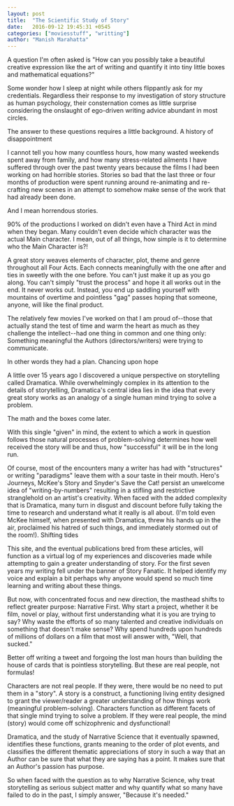```yaml
---
layout: post
title:  "The Scientific Study of Story"
date:   2016-09-12 19:45:31 +0545
categories: ["moviesstuff", "writting"]
author: "Manish Marahatta"
---
```


A question I'm often asked is "How can you possibly take a beautiful creative expression like the art of writing and quantify it into tiny little boxes and mathematical equations?"

Some wonder how I sleep at night while others flippantly ask for my credentials. Regardless their response to my investigation of story structure as human psychology, their consternation comes as little surprise considering the onslaught of ego-driven writing advice abundant in most circles.

The answer to these questions requires a little background.
A history of disappointment

I cannot tell you how many countless hours, how many wasted weekends spent away from family, and how many stress-related ailments I have suffered through over the past twenty years because the films I had been working on had horrible stories. Stories so bad that the last three or four months of production were spent running around re-animating and re-crafting new scenes in an attempt to somehow make sense of the work that had already been done.

And I mean horrendous stories.

90% of the productions I worked on didn't even have a Third Act in mind when they began. Many couldn't even decide which character was the actual Main character. I mean, out of all things, how simple is it to determine who the Main Character is?!

A great story weaves elements of character, plot, theme and genre throughout all Four Acts. Each connects meaningfully with the one after and ties in sweetly with the one before. You can't just make it up as you go along. You can't simply "trust the process" and hope it all works out in the end. It never works out. Instead, you end up saddling yourself with mountains of overtime and pointless "gag" passes hoping that someone, anyone, will like the final product.

The relatively few movies I've worked on that I am proud of--those that actually stand the test of time and warm the heart as much as they challenge the intellect--had one thing in common and one thing only: Something meaningful the Authors (directors/writers) were trying to communicate.

In other words they had a plan.
Chancing upon hope

A little over 15 years ago I discovered a unique perspective on storytelling called Dramatica. While overwhelmingly complex in its attention to the details of storytelling, Dramatica's central idea lies in the idea that every great story works as an analogy of a single human mind trying to solve a problem.

The math and the boxes come later.

With this single "given" in mind, the extent to which a work in question follows those natural processes of problem-solving determines how well received the story will be and thus, how "successful" it will be in the long run.

Of course, most of the encounters many a writer has had with "structures" or writing "paradigms" leave them with a sour taste in their mouth. Hero's Journeys, McKee's Story and Snyder's Save the Cat! persist an unwelcome idea of "writing-by-numbers" resulting in a stifling and restrictive stranglehold on an artist's creativity. When faced with the added complexity that is Dramatica, many turn in disgust and discount before fully taking the time to research and understand what it really is all about. (I'm told even McKee himself, when presented with Dramatica, threw his hands up in the air, proclaimed his hatred of such things, and immediately stormed out of the room!).
Shifting tides

This site, and the eventual publications bred from these articles, will function as a virtual log of my experiences and discoveries made while attempting to gain a greater understanding of story. For the first seven years my writing fell under the banner of Story Fanatic. It helped identify my voice and explain a bit perhaps why anyone would spend so much time learning and writing about these things.

But now, with concentrated focus and new direction, the masthead shifts to reflect greater purpose: Narrative First. Why start a project, whether it be film, novel or play, without first understanding what it is you are trying to say? Why waste the efforts of so many talented and creative individuals on something that doesn't make sense? Why spend hundreds upon hundreds of millions of dollars on a film that most will answer with, "Well, that sucked."

Better off writing a tweet and forgoing the lost man hours than building the house of cards that is pointless storytelling.
But these are real people, not formulas!

Characters are not real people. If they were, there would be no need to put them in a "story". A story is a construct, a functioning living entity designed to grant the viewer/reader a greater understanding of how things work (meaningful problem-solving). Characters function as different facets of that single mind trying to solve a problem. If they were real people, the mind (story) would come off schizophrenic and dysfunctional!

Dramatica, and the study of Narrative Science that it eventually spawned, identifies these functions, grants meaning to the order of plot events, and classifies the different thematic appreciations of story in such a way that an Author can be sure that what they are saying has a point. It makes sure that an Author's passion has purpose.

So when faced with the question as to why Narrative Science, why treat storytelling as serious subject matter and why quantify what so many have failed to do in the past, I simply answer, "Because it's needed."

